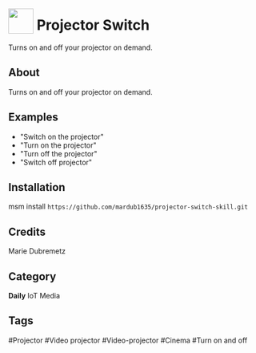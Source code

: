 # <img src="https://raw.githack.com/FortAwesome/Font-Awesome/master/svgs/solid/video.svg" card_color="#2C3E50" width="50" height="50" style="vertical-align:bottom"/> Projector Switch
Turns on and off your projector on demand.

## About
Turns on and off your projector on demand.

## Examples
* "Switch on the projector"
* "Turn on the projector"
* "Turn off the projector"
* "Switch off projector"

## Installation
msm install `https://github.com/mardub1635/projector-switch-skill.git`

## Credits
Marie Dubremetz

## Category
**Daily**
IoT
Media

## Tags
#Projector
#Video projector
#Video-projector
#Cinema
#Turn on and off

